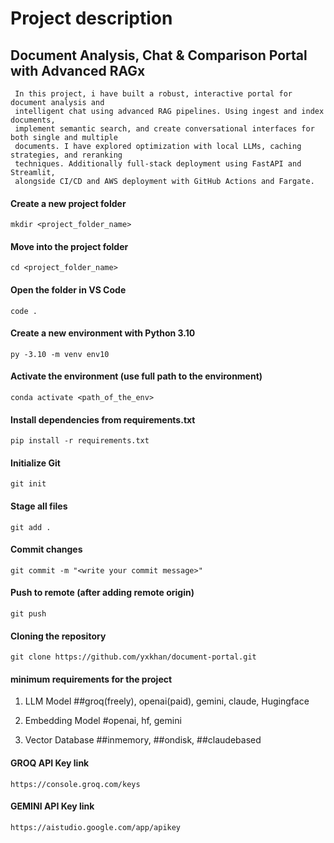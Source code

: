 # Project description

## Document Analysis, Chat & Comparison Portal with Advanced RAGx
```
 In this project, i have built a robust, interactive portal for document analysis and
 intelligent chat using advanced RAG pipelines. Using ingest and index documents,
 implement semantic search, and create conversational interfaces for both single and multiple
 documents. I have explored optimization with local LLMs, caching strategies, and reranking
 techniques. Additionally full-stack deployment using FastAPI and Streamlit,
 alongside CI/CD and AWS deployment with GitHub Actions and Fargate.
 ```



#### Create a new project folder

```
mkdir <project_folder_name>
```

#### Move into the project folder

```
cd <project_folder_name>
```

#### Open the folder in VS Code

```
code .
```

#### Create a new environment with Python 3.10

```
py -3.10 -m venv env10
```

#### Activate the environment (use full path to the environment)

```
conda activate <path_of_the_env>
```

#### Install dependencies from requirements.txt

```
pip install -r requirements.txt
```

#### Initialize Git

```
git init
```

#### Stage all files

```
git add .
```

#### Commit changes

```
git commit -m "<write your commit message>"
```

#### Push to remote (after adding remote origin)

```
git push
```

#### Cloning the repository

```
git clone https://github.com/yxkhan/document-portal.git
```


#### minimum requirements for the project
1. LLM Model ##groq(freely), openai(paid), gemini, claude, Hugingface

2. Embedding Model #openai, hf, gemini

3. Vector Database ##inmemory, ##ondisk, ##claudebased 


#### GROQ API Key link
```
https://console.groq.com/keys
```

#### GEMINI API Key link
```
https://aistudio.google.com/app/apikey
```